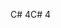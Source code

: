 <span data-ttu-id="00bf6-101">C# 4</span><span class="sxs-lookup"><span data-stu-id="00bf6-101">C# 4</span></span>
